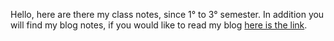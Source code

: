 Hello, here are there my class notes, since 1° to 3° semester.
In addition you will find my blog notes, if you would like to read my blog [here is the link](https://stiff-blog.vercel.app). 
